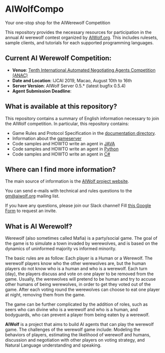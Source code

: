 # AIWolfCompo

Your one-stop shop for the AIWerewolf Competition

This repository provides the necessary resources for participation in the
annual AI werewolf contest organized by [AIWolf.org](http://aiwolf.org).
This includes rulesets, sample clients, and tutorials for each supported
programming languages.

## Current AI Werewolf Competition:

- **Venue**: [Tenth International Automated Negotiating Agents Competition (ANAC)](http://web.tuat.ac.jp/~katfuji/ANAC2019/)
- **Date and Location**: IJCAI 2019, Macao, August 10th to 16th
- **Server Version**: AIWolf Server 0.5.* (latest bugfix 0.5.4)
- **Agent Submission Deadline**:

## What is available at this repository?

This repository contains a summary of English information necessary to join
the AIWolf competition. In particular, this repository contains:

- Game Rules and Protocol Specification in the [documentation directory](/docs).
- Information about the [gameserver](/server)
- Code samples and HOWTO write an agent in [JAVA](/client-java)
- Code samples and HOWTO write an agent in [Python](/client-python)
- Code samples and HOWTO write an agent in [C#](/client-c)

## Where can I find more information?

The main source of information is the [AIWolf project website](http://aiwolf.org).

You can send e-mails with technical and rules questions to the [gm@aiwolf.org](mailto:gm@aiwolf.org) mailing list.

If you have any questions, please join our Slack channel! Fill [this Google Form](https://goo.gl/forms/VIXeJXvwg9YN4rHF3) to request an invite.

## What is AI Werewolf?

Werewolf (also sometimes called Mafia) is a party/social game. The goal
of the game is to simulate a town invaded by werewolves, and is based
on the dynamics of uninformed majority vs informed minority.

The basic rules are as follow: Each player is a Human or a Werewolf. The
werewolf players know who the other werewolves are, but the human players do not
know who is a human and who is a werewolf. Each turn (day), the players discuss
and vote on one player to be removed from the game. Usually, the werewolves will
pretend to be human and try to accuse other humans of being werewolves, in order
to get they voted out of the game. After each voting round the werewolves
can choose to eat one player at night, removing them from the game.

The game can be further complicated by the addition of roles, such as
seers who can divine who is a werewolf and who is a human, and bodyguards,
who can prevent a player from being eaten by a werewolf.

**AIWolf** is a project that aims to build AI agents that can play the
werewolf game. The challenges of the werewolf game include: Modeling the
behaviors of players, estimating the likelihood of werewolf and humans,
discussion and negotiation with other players on voting strategy, and
Natural Language understanding and speaking.

